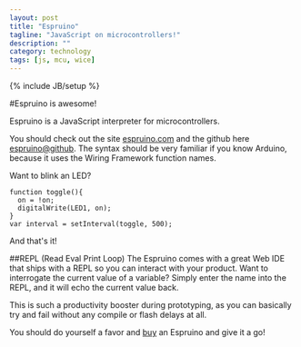 ```yaml
---
layout: post
title: "Espruino"
tagline: "JavaScript on microcontrollers!"
description: ""
category: technology
tags: [js, mcu, wice]
---
```

{% include JB/setup %}

#Espruino is awesome!

Espruino is a JavaScript interpreter for microcontrollers.

You should check out the site <a href="http://www.espruino.com/">espruino.com</a> and the github here <a href="https://github.com/espruino/Espruino">espruino@github</a>.
The syntax should be very familiar if you know Arduino, because it uses the Wiring Framework function names.

Want to blink an LED?

    function toggle(){
      on = !on;
      digitalWrite(LED1, on);
    }
    var interval = setInterval(toggle, 500);
    
And that's it!


##REPL (Read Eval Print Loop)
The Espruino comes with a great Web IDE that ships with a REPL so you can interact with your product.
Want to interrogate the current value of a variable? Simply enter the name into the REPL, and it will echo the current value back.

This is such a productivity booster during prototyping, as you can basically try and fail without any compile or flash delays at all.



You should do yourself a favor and <a href="http://www.espruino.com/Order">buy</a> an Espruino and give it a go!